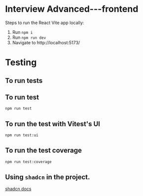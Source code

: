 # Interview Advanced---frontend

Steps to run the React Vite app locally:

1. Run `npm i`
2. Run `npm run dev`
3. Navigate to http://localhost:5173/

# Testing

## To run tests

## To run test

```bash
npm run test
```

## To run the test with Vitest's UI

```bash
npm run test:ui
```

## To run the test coverage

```bash
npm run test:coverage
```

## Using `shadcn` in the project.

[shadcn docs](https://ui.shadcn.com/docs)
